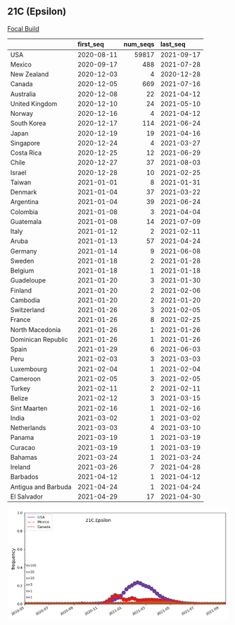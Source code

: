 

## 21C (Epsilon)
[Focal Build](https://nextstrain.org/groups/neherlab/ncov/21C.Epsilon)

|                     | first_seq   |   num_seqs | last_seq   |
|:--------------------|:------------|-----------:|:-----------|
| USA                 | 2020-08-11  |      59817 | 2021-09-17 |
| Mexico              | 2020-09-17  |        488 | 2021-07-28 |
| New Zealand         | 2020-12-03  |          4 | 2020-12-28 |
| Canada              | 2020-12-05  |        669 | 2021-07-16 |
| Australia           | 2020-12-08  |         22 | 2021-04-12 |
| United Kingdom      | 2020-12-10  |         24 | 2021-05-10 |
| Norway              | 2020-12-16  |          4 | 2021-04-12 |
| South Korea         | 2020-12-17  |        114 | 2021-06-24 |
| Japan               | 2020-12-19  |         19 | 2021-04-16 |
| Singapore           | 2020-12-24  |          4 | 2021-03-27 |
| Costa Rica          | 2020-12-25  |         12 | 2021-06-29 |
| Chile               | 2020-12-27  |         37 | 2021-08-03 |
| Israel              | 2020-12-28  |         10 | 2021-02-25 |
| Taiwan              | 2021-01-01  |          8 | 2021-01-31 |
| Denmark             | 2021-01-04  |         37 | 2021-03-22 |
| Argentina           | 2021-01-04  |         39 | 2021-06-24 |
| Colombia            | 2021-01-08  |          3 | 2021-04-04 |
| Guatemala           | 2021-01-08  |         14 | 2021-07-09 |
| Italy               | 2021-01-12  |          2 | 2021-02-11 |
| Aruba               | 2021-01-13  |         57 | 2021-04-24 |
| Germany             | 2021-01-14  |          9 | 2021-06-08 |
| Sweden              | 2021-01-18  |          2 | 2021-01-28 |
| Belgium             | 2021-01-18  |          1 | 2021-01-18 |
| Guadeloupe          | 2021-01-20  |          3 | 2021-01-30 |
| Finland             | 2021-01-20  |          2 | 2021-02-06 |
| Cambodia            | 2021-01-20  |          2 | 2021-01-20 |
| Switzerland         | 2021-01-26  |          3 | 2021-02-05 |
| France              | 2021-01-26  |          8 | 2021-02-25 |
| North Macedonia     | 2021-01-26  |          1 | 2021-01-26 |
| Dominican Republic  | 2021-01-26  |          1 | 2021-01-26 |
| Spain               | 2021-01-29  |          6 | 2021-06-03 |
| Peru                | 2021-02-03  |          3 | 2021-03-03 |
| Luxembourg          | 2021-02-04  |          1 | 2021-02-04 |
| Cameroon            | 2021-02-05  |          3 | 2021-02-05 |
| Turkey              | 2021-02-11  |          2 | 2021-02-11 |
| Belize              | 2021-02-12  |          3 | 2021-03-15 |
| Sint Maarten        | 2021-02-16  |          1 | 2021-02-16 |
| India               | 2021-03-02  |          1 | 2021-03-02 |
| Netherlands         | 2021-03-03  |          4 | 2021-03-10 |
| Panama              | 2021-03-19  |          1 | 2021-03-19 |
| Curacao             | 2021-03-19  |          1 | 2021-03-19 |
| Bahamas             | 2021-03-24  |          1 | 2021-03-24 |
| Ireland             | 2021-03-26  |          7 | 2021-04-28 |
| Barbados            | 2021-04-12  |          1 | 2021-04-12 |
| Antigua and Barbuda | 2021-04-24  |          1 | 2021-04-24 |
| El Salvador         | 2021-04-29  |         17 | 2021-04-30 |

![Overall trends 21C.Epsilon](/overall_trends_figures/overall_trends_21C.Epsilon.png)